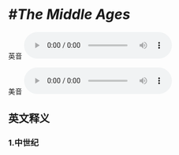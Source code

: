 # ***\#The Middle Ages*** 
英音
<audio src="./media/The Middle Ages1_AAC.aac" controls="controls"></audio>

美音
<audio src="./media/The Middle Ages2_AAC.aac" controls="controls"></audio>



  

英文释义
---
### 1.**中世纪**  



